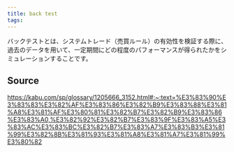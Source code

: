 ```yaml
---
title: back test
tags: 
---
```


バックテストとは、システムトレード（売買ルール）の有効性を検証する際に、過去のデータを用いて、一定期間にどの程度のパフォーマンスが得られたかをシミュレーションすることです。

## Source
https://kabu.com/sp/glossary/1205666_3152.html#:~:text=%E3%83%90%E3%83%83%E3%82%AF%E3%83%86%E3%82%B9%E3%83%88%E3%81%A8%E3%81%AF%E3%80%81%E3%82%B7%E3%82%B9%E3%83%86%E3%83%A0,%E3%82%92%E3%82%B7%E3%83%9F%E3%83%A5%E3%83%AC%E3%83%BC%E3%82%B7%E3%83%A7%E3%83%B3%E3%81%99%E3%82%8B%E3%81%93%E3%81%A8%E3%81%A7%E3%81%99%E3%80%82